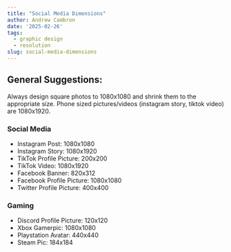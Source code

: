 ```yaml
---
title: "Social Media Dimensions"
author: Andrew Cambron
date: '2025-02-26'
tags:
  - graphic design
  - resolution
slug: social-media-dimensions
---
```

 

## General Suggestions:

Always design square photos to 1080x1080 and shrink them to the appropriate size.
Phone sized pictures/videos (instagram story, tiktok video) are 1080x1920.

### Social Media

- Instagram Post: 1080x1080
- Instagram Story: 1080x1920
- TikTok Profile Picture: 200x200
- TikTok Video: 1080x1920
- Facebook Banner: 820x312
- Facebook Profile Picture: 1080x1080
- Twitter Profile Picture: 400x400

### Gaming

- Discord Profile Picture: 120x120
- Xbox Gamerpic: 1080x1080
- Playstation Avatar: 440x440
- Steam Pic: 184x184
